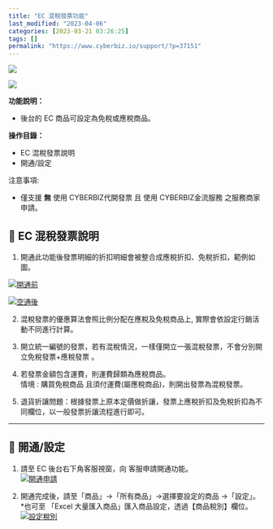 ```yaml
---
title: "EC 混稅發票功能"
last_modified: "2023-04-06"
categories: [2023-03-21 03:26:25]
tags: []
permalink: "https://www.cyberbiz.io/support/?p=37151"
---
```


![](https://www.cyberbiz.io/support/wp-content/uploads/適用站別.png)

[![](https://www.cyberbiz.io/support/wp-content/uploads/台灣站.png)](https://www.cyberbiz.io/support/?page_id=2490)

**功能說明：**  

* 後台的 EC 商品可設定為免稅或應稅商品。

**操作目錄：**

* EC 混稅發票說明
* 開通/設定

注意事項:  

* 僅支援 **無** 使用 CYBERBIZ代開發票 且 使用 CYBERBIZ金流服務 之服務商家申請。



## 📌 EC 混稅發票說明



1. 開通此功能後發票明細的折扣明細會被整合成應稅折扣、免稅折扣，範例如圖。  


[![開通前](https://www.cyberbiz.io/support/wp-content/uploads/EC-混稅發票功能01.png)](https://www.cyberbiz.io/support/wp-content/uploads/EC-混稅發票功能01.png)

[![空通後](https://www.cyberbiz.io/support/wp-content/uploads/EC-混稅發票功能02.png)](https://www.cyberbiz.io/support/wp-content/uploads/EC-混稅發票功能02.png)



2. 混稅發票的優惠算法會照比例分配在應稅及免稅商品上, 實際會依設定行銷活動不同進行計算。  


3. 開立統一編號的發票，若有混稅情況，一樣僅開立一張混稅發票，不會分別開立免稅發票+應稅發票 。  


4. 若發票金額包含運費，則運費歸類為應稅商品。  
情境 : 購買免稅商品 且須付運費(屬應稅商品)，則開出發票為混稅發票。  


5. 退貨折讓問題：根據發票上原本定價做折讓，發票上應稅折扣及免稅折扣為不同欄位，以一般發票折讓流程進行即可。  


* * *



## 📌 開通/設定



1. 請至 EC 後台右下角客服視窗，向 客服申請開通功能。  
[![開通申請](https://www.cyberbiz.io/support/wp-content/uploads/EC-混稅發票功能03.png)](https://www.cyberbiz.io/support/wp-content/uploads/EC-混稅發票功能03.png)



2. 開通完成後，請至「商品」→「所有商品」→選擇要設定的商品 →「設定」。  
*也可至 「Excel 大量匯入商品」匯入商品設定，透過【商品稅別】欄位。   
[![設定稅別](https://www.cyberbiz.io/support/wp-content/uploads/EC-混稅發票功能04.png)](https://www.cyberbiz.io/support/wp-content/uploads/EC-混稅發票功能04.png)



